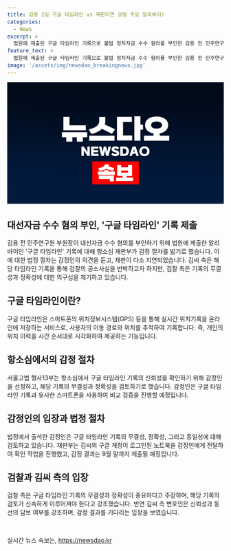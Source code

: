 ```yaml
---
title: 김용 2심 구글 타임라인 vs 재판지연 공방 주요 알리바이!
categories:
  - News
excerpt: >
  법원에 제출된 구글 타임라인 기록으로 불법 정치자금 수수 혐의를 부인한 김용 전 민주연구원 부원장의 항소심이 논란 속에 진행 중이다. 검찰은 기록의 무결성과 정확성을 의심하고, 재판부는 감정 절차를 밟기로 결정했다. 김씨 측은 검찰의 공소사실을 반박하기 위해 구글 타임라인을 제출했지만, 검찰은 데이터 신뢰성을 의심하고 있어 논란이 계속되고 있다. 재판부는 감정 결과를 토대로 판단할 예정이며, 재판이 지연되는 상황이지만 감정인이 빠른 시일 내에 결과를 제출할 계획이다.
feature_text: >
  법원에 제출된 구글 타임라인 기록으로 불법 정치자금 수수 혐의를 부인한 김용 전 민주연구원 부원장의 항소심이 논란 속에 진행 중이다. 검찰은 기록의 무결성과 정확성을 의심하고, 재판부는 감정 절차를 밟기로 결정했다. 김씨 측은 검찰의 공소사실을 반박하기 위해 구글 타임라인을 제출했지만, 검찰은 데이터 신뢰성을 의심하고 있어 논란이 계속되고 있다. 재판부는 감정 결과를 토대로 판단할 예정이며, 재판이 지연되는 상황이지만 감정인이 빠른 시일 내에 결과를 제출할 계획이다.
image: '/assets/img/newsdao_breakingnews.jpg'
---
```


<p><img src="/assets/img/newsdao_breakingnews.jpg" alt="koreaapp 속보" /></p>

<h2 data-ke-size="size26">대선자금 수수 혐의 부인, '구글 타임라인' 기록 제출</h2>

<p data-ke-size="size16">김용 전 민주연구원 부원장이 대선자금 수수 혐의를 부인하기 위해 법원에 제출한 알리바이인 '구글 타임라인' 기록에 대해 항소심 재판부가 감정 절차를 밟기로 했습니다. 이에 대한 법정 절차는 감정인의 의견을 듣고, 재판이 다소 지연되었습니다. 김씨 측은 해당 타임라인 기록을 통해 검찰의 공소사실을 반박하고자 하지만, 검찰 측은 기록의 무결성과 정확성에 대한 의구심을 제기하고 있습니다.</p>

<h2 data-ke-size="size26">구글 타임라인이란?</h2>

<p data-ke-size="size16">구글 타임라인은 스마트폰의 위치정보시스템(GPS) 등을 통해 실시간 위치기록을 온라인에 저장하는 서비스로, 사용자의 이동 경로와 위치를 추적하여 기록합니다. 즉, 개인의 위치 이력을 시간 순서대로 시각화하여 제공하는 기능입니다.</p>

<h2 data-ke-size="size26">항소심에서의 감정 절차</h2>

<p data-ke-size="size16">서울고법 형사13부는 항소심에서 구글 타임라인 기록의 신뢰성을 확인하기 위해 감정인을 선정하고, 해당 기록의 무결성과 정확성을 검토하기로 했습니다. 감정인은 구글 타임라인 기록과 유사한 스마트폰을 사용하여 비교 검증을 진행할 예정입니다.</p>

<h2 data-ke-size="size26">감정인의 입장과 법정 절차</h2>

<p data-ke-size="size16">법정에서 출석한 감정인은 구글 타임라인 기록의 무결성, 정확성, 그리고 동일성에 대해 검토하고 있습니다. 재판부는 김씨의 구글 계정이 로그인된 노트북을 감정인에게 전달하여 확인 작업을 진행했고, 감정 결과는 9월 말까지 제출될 예정입니다.</p>

<h2 data-ke-size="size26">검찰과 김씨 측의 입장</h2>

<p data-ke-size="size16">검찰 측은 구글 타임라인 기록의 무결성과 정확성이 중요하다고 주장하며, 해당 기록의 검토가 신속하게 이루어져야 한다고 강조했습니다. 반면 김씨 측 변호인은 신뢰성과 동선의 담보 여부를 강조하며, 감정 결과를 기다리는 입장을 보였습니다.</p>

<p data-ke-size="size16">&nbsp;</p>
실시간 뉴스 속보는, <a href="https://newsdao.kr" rel="dofollow">https://newsdao.kr</a>


